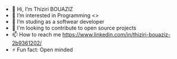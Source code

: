 - 👋 Hi, I’m Thiziri BOUAZIZ
- 👀 I’m interested in Programming <>
- 🌱 I’m studing as a softwear developer
- 💞️ I'm looking to contribute to open source projects 
- 📫 How to reach me https://www.linkedin.com/in/thiziri-bouaziz-2b9361202/
- ⚡ Fun fact: Open minded

<!---
thiziribouaziz/thiziribouaziz is a ✨ special ✨ repository because its `README.md` (this file) appears on your GitHub profile.
You can click the Preview link to take a look at your changes.
--->
